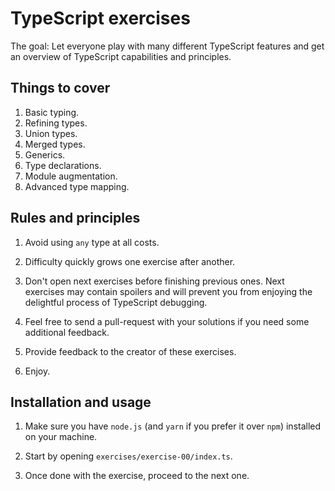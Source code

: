 # TypeScript exercises

The goal: Let everyone play with many different TypeScript features
and get an overview of TypeScript capabilities and principles.

## Things to cover

1.  Basic typing.
2.  Refining types.
3.  Union types.
4.  Merged types.
5.  Generics.
6.  Type declarations.
7.  Module augmentation.
8.  Advanced type mapping.

## Rules and principles

1.  Avoid using `any` type at all costs.

2.  Difficulty quickly grows one exercise after another.

3.  Don't open next exercises before finishing previous ones.
    Next exercises may contain spoilers and will prevent you
    from enjoying the delightful process of TypeScript debugging.

4.  Feel free to send a pull-request with your solutions if you
    need some additional feedback.

5.  Provide feedback to the creator of these exercises.

6.  Enjoy.

## Installation and usage

1.  Make sure you have `node.js` (and `yarn` if you prefer it over `npm`)
    installed on your machine.

2.  Start by opening `exercises/exercise-00/index.ts`.

3.  Once done with the exercise, proceed to the next one.
